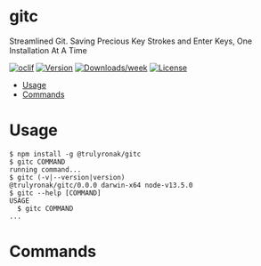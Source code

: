 gitc
====

Streamlined Git. Saving Precious Key Strokes and Enter Keys, One Installation At A Time

[![oclif](https://img.shields.io/badge/cli-oclif-brightgreen.svg)](https://oclif.io)
[![Version](https://img.shields.io/npm/v/gitc.svg)](https://npmjs.org/package/gitc)
[![Downloads/week](https://img.shields.io/npm/dw/gitc.svg)](https://npmjs.org/package/gitc)
[![License](https://img.shields.io/npm/l/gitc.svg)](https://github.com/trulyronak/gitc/blob/master/package.json)

<!-- toc -->
* [Usage](#usage)
* [Commands](#commands)
<!-- tocstop -->
# Usage
<!-- usage -->
```sh-session
$ npm install -g @trulyronak/gitc
$ gitc COMMAND
running command...
$ gitc (-v|--version|version)
@trulyronak/gitc/0.0.0 darwin-x64 node-v13.5.0
$ gitc --help [COMMAND]
USAGE
  $ gitc COMMAND
...
```
<!-- usagestop -->
# Commands
<!-- commands -->

<!-- commandsstop -->
